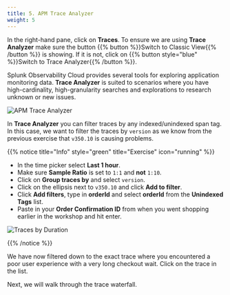 ```yaml
---
title: 5. APM Trace Analyzer
weight: 5
---
```


In the right-hand pane, click on **Traces**. To ensure we are using **Trace Analyzer** make sure the button {{% button %}}Switch to Classic View{{% /button %}} is showing. If it is not, click on {{% button style="blue" %}}Switch to Trace Analyzer{{% /button %}}.

Splunk Observability Cloud provides several tools for exploring application monitoring data. **Trace Analyzer** is suited to scenarios where you have high-cardinality, high-granularity searches and explorations to research unknown or new issues.

![APM Trace Analyzer](../images/apm-trace-analyzer.png)

In **Trace Analyzer** you can filter traces by any indexed/unindexed span tag. In this case, we want to filter the traces by `version` as we know from the previous exercise that `v350.10` is causing problems.

{{% notice title="Info" style="green" title="Exercise" icon="running" %}}

* In the time picker select **Last 1 hour**.
* Make sure **Sample Ratio** is set to `1:1` and **not** `1:10`.
* Click on **Group traces by** and select `version`.
* Click on the ellipsis next to `v350.10` and click **Add to filter**.
* Click **Add filters**, type in **orderId** and select **orderId** from the **Unindexed Tags** list.
* Paste in your **Order Confirmation ID** from when you went shopping earlier in the workshop and hit enter.

![Traces by Duration](../images/apm-trace-by-duration.png)

{{% /notice %}}

We have now filtered down to the exact trace where you encountered a poor user experience with a very long checkout wait. Click on the trace in the list.

Next, we will walk through the trace waterfall.
